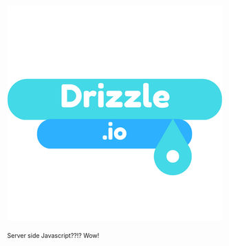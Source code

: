 # ![Drizzle](https://raw.githubusercontent.com/ZippyMagic/Drizzle.io/master/images/Drizzle-main.png)
Server side Javascript??!? Wow!
